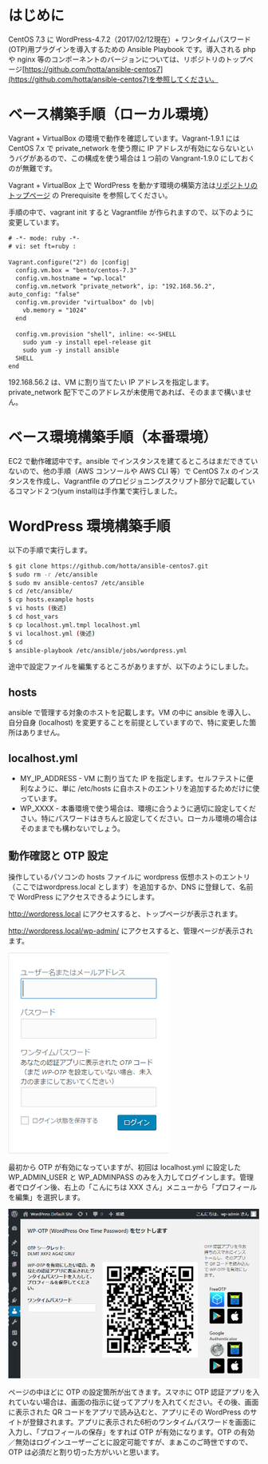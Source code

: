 # はじめに

CentOS 7.3 に WordPress-4.7.2（2017/02/12現在）+ ワンタイムパスワード(OTP)用プラグインを導入するための Ansible Playbook です。導入される php や nginx 等のコンポーネントのバージョンについては、リポジトリのトップページ[https://github.com/hotta/ansible-centos7](https://github.com/hotta/ansible-centos7)を参照してください。

# ベース構築手順（ローカル環境）

Vagrant + VirtualBox の環境で動作を確認しています。Vagrant-1.9.1 には CentOS 7.x で private_network を使う際に IP アドレスが有効にならないというバグがあるので、この構成を使う場合は１つ前の Vangrant-1.9.0 にしておくのが無難です。

Vagrant + VirtualBox 上で WordPress を動かす環境の構築方法は[リポジトリのトップページ](https://github.com/hotta/ansible-centos7) の Prerequisite を参照してください。

手順の中で、vagrant init すると Vagrantfile が作られますので、以下のように変更しています。

```Vagrantfile
# -*- mode: ruby -*-
# vi: set ft=ruby :

Vagrant.configure("2") do |config|
  config.vm.box = "bento/centos-7.3"
  config.vm.hostname = "wp.local"
  config.vm.network "private_network", ip: "192.168.56.2", auto_config: "false"
  config.vm.provider "virtualbox" do |vb|
    vb.memory = "1024"
  end
  
  config.vm.provision "shell", inline: <<-SHELL
    sudo yum -y install epel-release git
    sudo yum -y install ansible
  SHELL
end
```
192.168.56.2 は、VM に割り当てたい IP アドレスを指定します。private_network 配下でこのアドレスが未使用であれば、そのままで構いません。

# ベース環境構築手順（本番環境）

EC2 で動作確認中です。ansible でインスタンスを建てるところはまだできていないので、他の手順（AWS コンソールや AWS CLI 等）で CentOS 7.x のインスタンスを作成し、Vagrantfile のプロビジョニングスクリプト部分で記載しているコマンド２つ(yum install)は手作業で実行しました。

# WordPress 環境構築手順

以下の手順で実行します。

```bash
$ git clone https://github.com/hotta/ansible-centos7.git
$ sudo rm -r /etc/ansible
$ sudo mv ansible-centos7 /etc/ansible
$ cd /etc/ansible/
$ cp hosts.example hosts
$ vi hosts (後述)
$ cd host_vars
$ cp localhost.yml.tmpl localhost.yml
$ vi localhost.yml (後述)
$ cd
$ ansible-playbook /etc/ansible/jobs/wordpress.yml
```

途中で設定ファイルを編集するところがありますが、以下のようにしました。

## hosts

ansible で管理する対象のホストを記載します。VM の中に ansible を導入し、自分自身 (localhost) を変更することを前提としていますので、特に変更した箇所はありません。

## localhost.yml

- MY_IP_ADDRESS - VM に割り当てた IP を指定します。セルフテストに便利なように、単に /etc/hosts に自ホストのエントリを追加するためだけに使っています。
- WP_XXXX - 本番環境で使う場合は、環境に合うように適切に設定してください。特にパスワードはきちんと設定してください。ローカル環境の場合はそのままでも構わないでしょう。

## 動作確認と OTP 設定

操作しているパソコンの hosts ファイルに wordpress 仮想ホストのエントリ（ここではwordpress.local とします）を追加するか、DNS に登録して、名前で WordPress にアクセスできるようにします。

http://wordpress.local にアクセスすると、トップページが表示されます。

http://wordpress.local/wp-admin/ にアクセスすると、管理ページが表示されます。

![Screenshot](https://github.com/hotta/images/blob/master/wp-login.png?raw=true) 

最初から OTP が有効になっていますが、初回は localhost.yml に設定した WP_ADMIN_USER と WP_ADMINPASS のみを入力してログインします。管理者でログイン後、右上の「こんにちは XXX さん」メニューから「プロフィールを編集」を選択します。

![Screenshot](https://github.com/hotta/images/blob/master/wp-otp-set.PNG?raw=true)

ページの中ほどに OTP の設定箇所が出てきます。スマホに OTP 認証アプリを入れていない場合は、画面の指示に従ってアプリを入れてください。その後、画面に表示された QR コードをアプリで読み込むと、アプリにその WordPress のサイトが登録されます。アプリに表示された6桁のワンタイムパスワードを画面に入力し、「プロフィールの保存」をすれば OTP が有効になります。OTP の有効／無効はログインユーザーごとに設定可能ですが、まぁこのご時世ですので、OTP は必須だと割り切った方がいいと思います。
